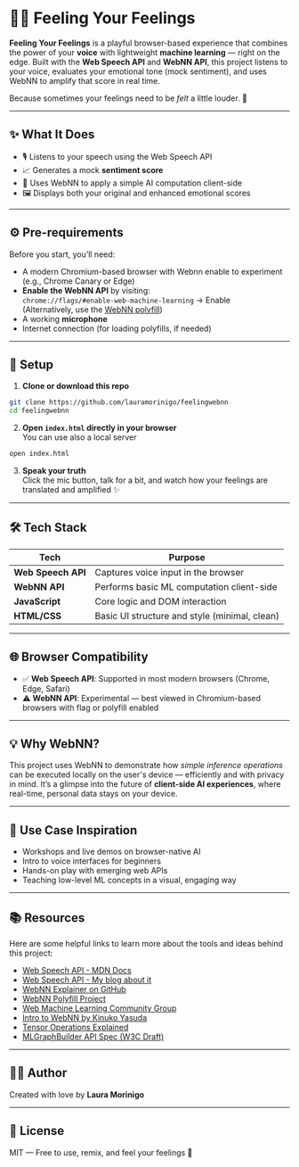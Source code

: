 
# 🧠🎤 Feeling Your Feelings

**Feeling Your Feelings** is a playful browser-based experience that combines the power of your **voice** with lightweight **machine learning** — right on the edge. Built with the **Web Speech API** and **WebNN API**, this project listens to your voice, evaluates your emotional tone (mock sentiment), and uses WebNN to amplify that score in real time.

Because sometimes your feelings need to be *felt* a little louder. 💫

---

## ✨ What It Does

- 🎙️ Listens to your speech using the Web Speech API  
- 📈 Generates a mock **sentiment score**  
- 🤖 Uses WebNN to apply a simple AI computation client-side  
- 🖼️ Displays both your original and enhanced emotional scores  

---

## ⚙️ Pre-requirements

Before you start, you’ll need:

- A modern Chromium-based browser with Webnn enable to experiment (e.g., Chrome Canary or Edge)
- **Enable the WebNN API** by visiting:  
  `chrome://flags/#enable-web-machine-learning` → Enable  
  (Alternatively, use the [WebNN polyfill](https://webmachinelearning.github.io/webnn-polyfill/))
- A working **microphone**
- Internet connection (for loading polyfills, if needed)

---

## 🔧 Setup

1. **Clone or download this repo**

```bash
git clone https://github.com/lauramorinigo/feelingwebnn
cd feelingwebnn
```

2. **Open `index.html` directly in your browser**  
You can use also a local server 

```bash
open index.html
```

3. **Speak your truth**  
Click the mic button, talk for a bit, and watch how your feelings are translated and amplified ✨

---

## 🛠️ Tech Stack

| Tech              | Purpose                                      |
|-------------------|----------------------------------------------|
| **Web Speech API** | Captures voice input in the browser          |
| **WebNN API**      | Performs basic ML computation client-side    |
| **JavaScript**     | Core logic and DOM interaction               |
| **HTML/CSS**       | Basic UI structure and style (minimal, clean)|

---

## 🌐 Browser Compatibility

- ✅ **Web Speech API**: Supported in most modern browsers (Chrome, Edge, Safari)
- ⚠️ **WebNN API**: Experimental — best viewed in Chromium-based browsers with flag or polyfill enabled

---

## 💡 Why WebNN?

This project uses WebNN to demonstrate how *simple inference operations* can be executed locally on the user's device — efficiently and with privacy in mind. It’s a glimpse into the future of **client-side AI experiences**, where real-time, personal data stays on your device.

---

## 🤩 Use Case Inspiration

- Workshops and live demos on browser-native AI
- Intro to voice interfaces for beginners
- Hands-on play with emerging web APIs
- Teaching low-level ML concepts in a visual, engaging way

---

## 📚 Resources

Here are some helpful links to learn more about the tools and ideas behind this project:

- [Web Speech API - MDN Docs](https://developer.mozilla.org/en-US/docs/Web/API/Web_Speech_API)
- [Web Speech API - My blog about it](https://medium.com/samsung-internet-dev/web-speech-api-cool-stuff-that-you-didnt-know-that-you-can-do-with-the-web-1-41a3e8e60588)
- [WebNN Explainer on GitHub](https://github.com/webmachinelearning/webnn)
- [WebNN Polyfill Project](https://webmachinelearning.github.io/webnn-polyfill/)
- [Web Machine Learning Community Group](https://webmachinelearning.github.io/)
- [Intro to WebNN by Kinuko Yasuda](https://www.youtube.com/watch?v=WE3_UghVhPg)
- [Tensor Operations Explained](https://pytorch.org/tutorials/beginner/blitz/tensor_tutorial.html)
- [MLGraphBuilder API Spec (W3C Draft)](https://webmachinelearning.github.io/webnn/#api-mlgraphbuilder)

---

## 👩‍💻 Author

Created with love by **Laura Morinigo**  

---

## 📄 License

MIT — Free to use, remix, and feel your feelings 🫶
